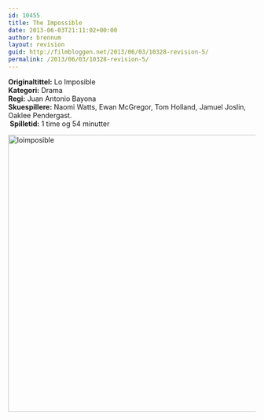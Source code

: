 ```yaml
---
id: 10455
title: The Impossible
date: 2013-06-03T21:11:02+00:00
author: brennum
layout: revision
guid: http://filmbloggen.net/2013/06/03/10328-revision-5/
permalink: /2013/06/03/10328-revision-5/
---
```

**Originaltittel:** Lo Imposible  
**Kategori:** Drama  
**Regi:** Juan Antonio Bayona  
**Skuespillere:** Naomi Watts, Ewan McGregor, Tom Holland, Jamuel Joslin, Oaklee Pendergast.  
** Spilletid:** 1 time og 54 minutter

[<img class="alignnone size-full wp-image-10453" alt="loimposible" src="http://filmbloggen.net/wp-content/uploads/2013/06/loimposible.jpg" width="1000" height="563" />](http://filmbloggen.net/wp-content/uploads/2013/06/loimposible.jpg)